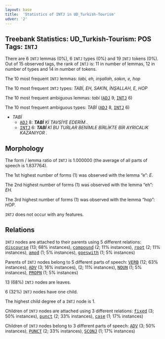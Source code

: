 ```yaml
---
layout: base
title:  'Statistics of INTJ in UD_Turkish-Tourism'
udver: '2'
---
```


## Treebank Statistics: UD_Turkish-Tourism: POS Tags: `INTJ`

There are 6 `INTJ` lemmas (0%), 6 `INTJ` types (0%) and 19 `INTJ` tokens (0%).
Out of 15 observed tags, the rank of `INTJ` is: 11 in number of lemmas, 12 in number of types and 14 in number of tokens.

The 10 most frequent `INTJ` lemmas: <em>tabi, eh, inşallah, sakın, e, hop</em>

The 10 most frequent `INTJ` types:  <em>TABİ, EH, SAKIN, İNŞALLAH, E, HOP</em>

The 10 most frequent ambiguous lemmas: <em>tabi</em> (<tt><a href="tr_tourism-pos-ADJ.html">ADJ</a></tt> 9, <tt><a href="tr_tourism-pos-INTJ.html">INTJ</a></tt> 6)

The 10 most frequent ambiguous types:  <em>TABİ</em> (<tt><a href="tr_tourism-pos-ADJ.html">ADJ</a></tt> 8, <tt><a href="tr_tourism-pos-INTJ.html">INTJ</a></tt> 6)


* <em>TABİ</em>
  * <tt><a href="tr_tourism-pos-ADJ.html">ADJ</a></tt> 8: <em><b>TABİ</b> Kİ TAVSİYE EDERİM .</em>
  * <tt><a href="tr_tourism-pos-INTJ.html">INTJ</a></tt> 6: <em><b>TABİ</b> Kİ BU TURLAR BENİMLE BİRLİKTE BİR AYRICALIK KAZANIYOR .</em>

## Morphology

The form / lemma ratio of `INTJ` is 1.000000 (the average of all parts of speech is 1.837764).

The 1st highest number of forms (1) was observed with the lemma “e”: <em>E</em>.

The 2nd highest number of forms (1) was observed with the lemma “eh”: <em>EH</em>.

The 3rd highest number of forms (1) was observed with the lemma “hop”: <em>HOP</em>.

`INTJ` does not occur with any features.


## Relations

`INTJ` nodes are attached to their parents using 5 different relations: <tt><a href="tr_tourism-dep-discourse.html">discourse</a></tt> (13; 68% instances), <tt><a href="tr_tourism-dep-compound.html">compound</a></tt> (2; 11% instances), <tt><a href="tr_tourism-dep-root.html">root</a></tt> (2; 11% instances), <tt><a href="tr_tourism-dep-amod.html">amod</a></tt> (1; 5% instances), <tt><a href="tr_tourism-dep-goeswith.html">goeswith</a></tt> (1; 5% instances)

Parents of `INTJ` nodes belong to 5 different parts of speech: <tt><a href="tr_tourism-pos-VERB.html">VERB</a></tt> (12; 63% instances), <tt><a href="tr_tourism-pos-ADV.html">ADV</a></tt> (3; 16% instances),  (2; 11% instances), <tt><a href="tr_tourism-pos-NOUN.html">NOUN</a></tt> (1; 5% instances), <tt><a href="tr_tourism-pos-PROPN.html">PROPN</a></tt> (1; 5% instances)

13 (68%) `INTJ` nodes are leaves.

6 (32%) `INTJ` nodes have one child.

The highest child degree of a `INTJ` node is 1.

Children of `INTJ` nodes are attached using 3 different relations: <tt><a href="tr_tourism-dep-fixed.html">fixed</a></tt> (3; 50% instances), <tt><a href="tr_tourism-dep-punct.html">punct</a></tt> (2; 33% instances), <tt><a href="tr_tourism-dep-case.html">case</a></tt> (1; 17% instances)

Children of `INTJ` nodes belong to 3 different parts of speech: <tt><a href="tr_tourism-pos-ADV.html">ADV</a></tt> (3; 50% instances), <tt><a href="tr_tourism-pos-PUNCT.html">PUNCT</a></tt> (2; 33% instances), <tt><a href="tr_tourism-pos-SCONJ.html">SCONJ</a></tt> (1; 17% instances)

